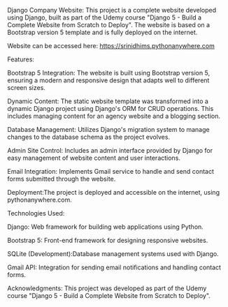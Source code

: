 Django Company Website:
This project is a complete website developed using Django, built as part of the Udemy course "Django 5 - Build a Complete Website from Scratch to Deploy". The website is based on a Bootstrap version 5 template and is fully deployed on the internet.

Website can be accessed here: https://srinidhims.pythonanywhere.com

Features:

Bootstrap 5 Integration: The website is built using Bootstrap version 5, ensuring a modern and responsive design that adapts well to different screen sizes.

Dynamic Content: The static website template was transformed into a dynamic Django project using Django's ORM for CRUD operations. This includes managing content for an agency website and a blogging section.

Database Management: Utilizes Django's migration system to manage changes to the database schema as the project evolves.

Admin Site Control: Includes an admin interface provided by Django for easy management of website content and user interactions.

Email Integration: Implements Gmail service to handle and send contact forms submitted through the website.

Deployment:The project is deployed and accessible on the internet, using pythonanywhere.com.

Technologies Used:

Django: Web framework for building web applications using Python.

Bootstrap 5: Front-end framework for designing responsive websites.

SQLite (Development):Database management systems used with Django.

Gmail API: Integration for sending email notifications and handling contact forms.

Acknowledgments:
This project was developed as part of the Udemy course "Django 5 - Build a Complete Website from Scratch to Deploy".

